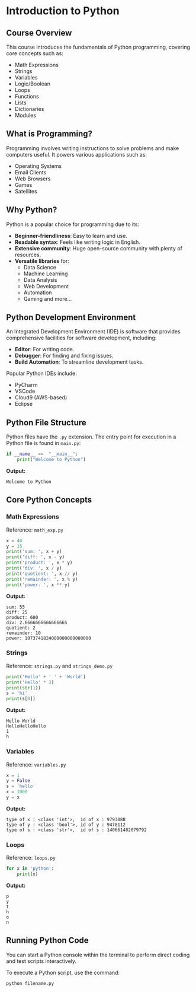 # Introduction to Python

## Course Overview

This course introduces the fundamentals of Python programming, covering core concepts such as:

- Math Expressions
- Strings
- Variables
- Logic/Boolean
- Loops
- Functions
- Lists
- Dictionaries
- Modules

## What is Programming?

Programming involves writing instructions to solve problems and make computers useful. It powers various applications such as:

- Operating Systems
- Email Clients
- Web Browsers
- Games
- Satellites

## Why Python?

Python is a popular choice for programming due to its:

- **Beginner-friendliness**: Easy to learn and use.
- **Readable syntax**: Feels like writing logic in English.
- **Extensive community**: Huge open-source community with plenty of resources.
- **Versatile libraries** for:
  - Data Science
  - Machine Learning
  - Data Analysis
  - Web Development
  - Automation
  - Gaming and more...

## Python Development Environment

An Integrated Development Environment (IDE) is software that provides comprehensive facilities for software development, including:

- **Editor**: For writing code.
- **Debugger**: For finding and fixing issues.
- **Build Automation**: To streamline development tasks.

Popular Python IDEs include:

- PyCharm
- VSCode
- Cloud9 (AWS-based)
- Eclipse

## Python File Structure

Python files have the `.py` extension. The entry point for execution in a Python file is found in `main.py`:

```python
if __name__ ==  "__main__":
    print("Welcome to Python")
```
**Output:**
```
Welcome to Python
```

## Core Python Concepts

### Math Expressions
Reference: `math_exp.py`

```python
x = 40
y = 15
print('sum: ', x + y)
print('diff: ', x - y)
print('product: ', x * y)
print('div: ', x / y)
print('quotient: ', x // y)
print('remainder: ', x % y)
print('power: ', x ** y)
```
**Output:**
```
sum: 55
diff: 25
product: 600
div: 2.6666666666666665
quotient: 2
remainder: 10
power: 1073741824000000000000000
```

### Strings
Reference: `strings.py` and `strings_demo.py`

```python
print('Hello' + ' ' + 'World')
print('Hello' * 3)
print(str(1))
s = 'hi'
print(s[0])
```
**Output:**
```
Hello World
HelloHelloHello
1
h
```

### Variables
Reference: `variables.py`

```python
x = 1
y = False
s = 'hello'
x = 1000
y = x
```
**Output:**
```
type of x : <class 'int'>,  id of x : 9793088
type of y : <class 'bool'>, id of y : 9478112
type of s : <class 'str'>,  id of s : 140661482079792
```

### Loops
Reference: `loops.py`

```python
for x in 'python':
    print(x)
```
**Output:**
```
p
y
t
h
o
n
```

## Running Python Code

You can start a Python console within the terminal to perform direct coding and test scripts interactively.

To execute a Python script, use the command:

```bash
python filename.py
```
